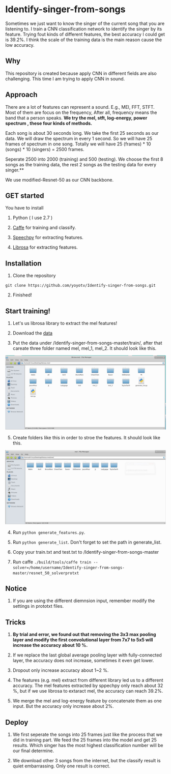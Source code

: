# Identify-singer-from-songs

Sometimes we just want to know the singer of the current song that you are listening to. I train a CNN classification network to identify the singer by its feature. Trying fout kinds of different features, the best accuracy I could get is 39.2%. I think the scale of the training data is the main reason cause the low accuracy.

## Why

This repository is created because apply CNN in different fields are also challenging. This time I am trying to apply CNN in sound.

## Approach 

There are a lot of features can represent a sound. E.g., MEl, FFT, STFT. Most of them are focus on the frequency, After all, frequency means the band that a person speaks. **We try the mel, stft, log-energy, power spectrum , these four kinds of methods.**

Each song is about 30 seconds long. We take the first 25 seconds as our data. We will draw the spectrum in every 1 second. So we will have 25 frames of spectrum in one song. Totally we will have 25 (frames) * 10 (songs) * 10 (singers) = 2500 frames.

Seperate 2500 into 2000 (training) and 500 (testing). We choose the first 8 songs as the training data, the rest 2 songs as the testing data for every singer.**

We use modified-Resnet-50 as our CNN backbone. 


## GET started

You have to install

1. Python ( I use 2.7 )

2. [Caffe](https://github.com/BVLC/caffe) for training and classify.

3. [Speechpy](https://github.com/astorfi/speechpy) for extracting features.

4. [Librosa](https://librosa.github.io/librosa/) for extracting features.

## Installation

1. Clone the repository
  ```
  git clone https://github.com/yoyotv/Identify-singer-from-songs.git
  ```

2. Finished!

## Start training!

1. Let's us librosa library to extract the mel features!

2. Download the [data](https://drive.google.com/open?id=1wSQbFb_mLSsVtb8iYHTJuOCQ7K5ANfTA)

3. Put the data under /Identify-singer-from-songs-master/train/, after that careate three folder named mel, mel_1, mel_2. It should look like this.

<img src="https://raw.githubusercontent.com/yoyotv/Identify-singer-from-songs/master/figures/1.JPG" >

5. Create folders like this in order to stroe the features. It should look like this.

<img src="https://raw.githubusercontent.com/yoyotv/Identify-singer-from-songs/master/figures/HI.JPG" >

4. Run ```python generate_features.py```.

5. Run ```python generate_list```. Don't forget to set the path in generate_list.

6. Copy your train.txt and test.txt to /Identify-singer-from-songs-master

7. Run caffe ```./build/tools/caffe train --solver=/home/username/Identify-singer-from-songs-master/resnet_50_solverprotxt```

## Notice 

1. If you are using the different diemnsion input, remember modify the settings in prototxt files.

## Tricks

1. **By trial and error, we found out that removing the 3x3 max pooling layer and modify the first convolutional layer from 7x7 to 5x5 will increase the accuracy about 10 %.**

2. If we replace the last global average pooling layer with fully-connected layer, the accuracy does not increase, sometimes it even get lower.

3. Dropout only increase accuracy about 1~2 %.

4. The features (e.g. mel) extract from different library led us to a different accuracy. The mel features extracted by sppechpy only reach about 32 %, but if we use librosa to extaract mel, the accuracy can reach 39.2%.

5. We merge the mel and log-energy feature by concatenate them as one input. But the accuracy only increase about 2%.

## Deploy

1. We first seperate the songs into 25 frames just like the process that we did in training part. We feed the 25 frames into the model and get 25 results. Which singer has the most highest classification number will be our final determine.

2. We download other 3 songs from the internet, but the classify result is quiet embarrassing. Only one result is correct.
